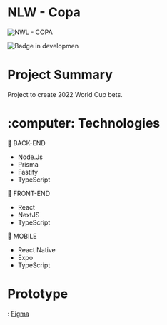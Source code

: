 # NLW - Copa

![NWL - COPA](https://user-images.githubusercontent.com/20993374/199371914-89fc9a1c-93f6-4080-a640-c8d41547147a.png)

![Badge in developmen](http://img.shields.io/static/v1?label=STATUS&message=IN%20DEVELOPMENT&color=GREEN&style=for-the-badge)

<h1>Project Summary</h1>
<p>Project to create 2022 World Cup bets.</p>

<h1>:computer: Technologies</h1>

:round_pushpin: BACK-END
- Node.Js
- Prisma
- Fastify
- TypeScript

:round_pushpin: FRONT-END
- React
- NextJS
- TypeScript

:iphone: MOBILE
- React Native 
- Expo
- TypeScript

<h1>Prototype</h1>: 
<a href="https://www.figma.com/community/file/1169028343875283461">Figma</a>

